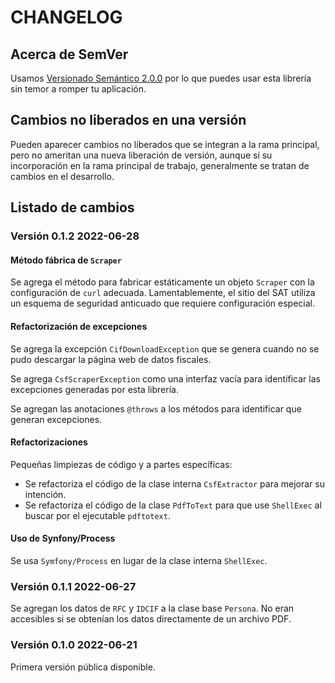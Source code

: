 # CHANGELOG

## Acerca de SemVer

Usamos [Versionado Semántico 2.0.0](SEMVER.md) por lo que puedes usar esta librería sin temor a romper tu aplicación.

## Cambios no liberados en una versión

Pueden aparecer cambios no liberados que se integran a la rama principal, pero no ameritan una nueva liberación de
versión, aunque sí su incorporación en la rama principal de trabajo, generalmente se tratan de cambios en el desarrollo.

## Listado de cambios

### Versión 0.1.2 2022-06-28

#### Método fábrica de `Scraper`

Se agrega el método para fabricar estáticamente un objeto `Scraper` con la configuración de `curl` adecuada.
Lamentablemente, el sitio del SAT utiliza un esquema de seguridad anticuado que requiere configuración especial.

#### Refactorización de excepciones

Se agrega la excepción `CifDownloadException` que se genera cuando no se pudo descargar la página web de datos fiscales.

Se agrega `CsfScraperException` como una interfaz vacía para identificar las excepciones generadas por esta librería.

Se agregan las anotaciones `@throws` a los métodos para identificar que generan excepciones.

#### Refactorizaciones

Pequeñas limpiezas de código y a partes específicas:

- Se refactoriza el código de la clase interna `CsfExtractor` para mejorar su intención.
- Se refactoriza el código de la clase `PdfToText` para que use `ShellExec` al buscar por el ejecutable `pdftotext`.

#### Uso de Synfony/Process

Se usa `Symfony/Process` en lugar de la clase interna `ShellExec`.

### Versión 0.1.1 2022-06-27

Se agregan los datos de `RFC` y `IDCIF` a la clase base `Persona`.
No eran accesibles si se obtenían los datos directamente de un archivo PDF.

### Versión 0.1.0 2022-06-21

Primera versión pública disponible.
